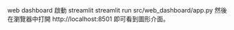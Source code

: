 web dashboard
啟動 streamlit
streamlit run src/web_dashboard/app.py
然後在瀏覽器中打開 http://localhost:8501 即可看到圖形介面。
